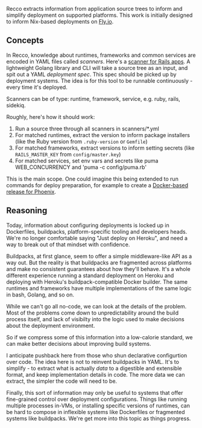 Recco extracts information from application source trees to inform and simplify deployment on supported platforms. This work is initially designed to inform Nix-based deployments on [Fly.io](https://fly.io).

## Concepts

In Recco, knowledge about runtimes, frameworks and common services are encoded in YAML files called *scanners*. Here's a [scanner for Rails apps](scanners/rails.yml). A lightweight Golang library and CLI will take a source tree as an input, and spit out a YAML *deployment spec*. This spec should be picked up by deployment systems. The idea is for this tool to be runnable continuously - every time it's deployed.

Scanners can be of type: runtime, framework, service, e.g. ruby, rails, sidekiq.

Roughly, here's how it should work:

1. Run a source three through all scanners in scanners/*.yml
2. For matched runtimes, extract the version to inform package installers (like the Ruby version from `.ruby-version` or `Gemfile`)
3. For matched frameworks, extract versions to inform setting secrets (like `RAILS_MASTER_KEY` from `config/master.key`)
4. For matched services, set env vars and secrets like puma WEB_CONCURRENCY and 'puma -c config/puma.rb'

This is the main scope. One could imagine this being extended to run commands for deploy preparation, for example to create a [Docker-based release for Phoenix](https://hexdocs.pm/phoenix/Mix.Tasks.Phx.Gen.Release.html).
## Reasoning

Today, information about configuring deployments is locked up in Dockerfiles, buildpacks, platform-specific tooling and developers heads. We're no longer comfortable saying "Just deploy on Heroku", and need a way to break out of that mindset with confidence.

Buildpacks, at first glance, seem to offer a simple middleware-like API as a way out. But the reality is that buildpacks are fragmented across platforms and make no consistent guarantees about how they'll behave. It's a whole different experience running a standard deployment on Heroku and deploying with Heroku's buildpack-compatible Docker builder. The same runtimes and frameworks have multiple implementations of the same logic in bash, Golang, and so on.

While we can't go all no-code, we can look at the details of the problem. Most of the problems come down to unpredictability around the build process itself, and lack of visibilty into the logic used to make decisions about the deployment environment.

So if we compress some of this information into a low-calorie standard, we can make better decisions about improving build systems.

I anticipate pushback here from those who shun declarative configurtion over code. The idea here is not to reinvent buildpacks in YAML. It's to simplify - to extract what is actually *data* to a digestible and extensible format, and keep implementation details in code. The more data we can extract, the simpler the code will need to be.

Finally, this sort of information may only be useful to systems that offer fine-grained control over deployment configurations. Things like running multiple processes in-VMs, or installing specific versions of runtimes, can be hard to compose in inflexible systems like Dockerfiles or fragmented systems like buildpacks. We're get more into this topic as things progress.
